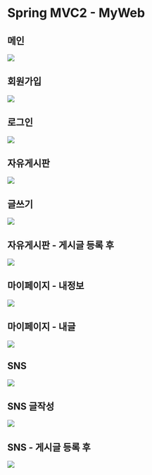 # Spring MVC2 - MyWeb

## 메인
<img src="https://user-images.githubusercontent.com/60464237/155839917-e7ad73f4-fcd6-4c26-9e25-0fd62b745c7a.png" />

## 회원가입
<img src="https://user-images.githubusercontent.com/60464237/155839918-7034d5af-17d9-45dd-a630-e1d29b34b9c6.png" />

## 로그인
<img src="https://user-images.githubusercontent.com/60464237/155839919-faeb9e3b-200e-45b5-b6a5-83a416b40f91.png" />

## 자유게시판
<img src="https://user-images.githubusercontent.com/60464237/155839920-eee10104-fbf6-4e2f-b6c5-19047fe408a2.png" />

## 글쓰기
<img src="https://user-images.githubusercontent.com/60464237/155839922-ab45849f-8b55-45c8-bb1b-61d3d81d2ad4.png" />

## 자유게시판 - 게시글 등록 후
<img src="https://user-images.githubusercontent.com/60464237/155839923-0077825b-5dbe-41b7-89b3-1e4aa1885673.png" />

## 마이페이지 - 내정보
<img src="https://user-images.githubusercontent.com/60464237/155839925-994a4398-d9ed-4e3f-8a9e-6c6d210115c8.png" />

## 마이페이지 - 내글
<img src="https://user-images.githubusercontent.com/60464237/155839926-509d8dc2-1bbc-4f23-ac11-9654d841a5d1.png" />

## SNS
<img src="https://user-images.githubusercontent.com/60464237/155839927-e4b68f76-0324-48e4-a168-fe35765f32b4.png" />

## SNS 글작성
<img src="https://user-images.githubusercontent.com/60464237/155839928-7efdc3a5-d17d-4b39-bb82-5efce0e4c277.png" />

## SNS - 게시글 등록 후
<img src="https://user-images.githubusercontent.com/60464237/155839929-c47643fc-5581-421d-956d-51e1f4c1e9b9.png" />
